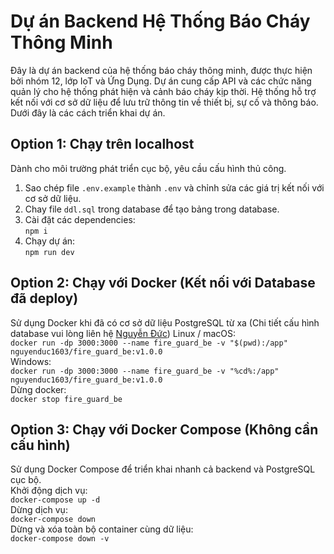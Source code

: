 # Dự án Backend Hệ Thống Báo Cháy Thông Minh
Đây là dự án backend của hệ thống báo cháy thông minh, được thực hiện bởi nhóm 12, lớp IoT và Ứng Dụng. Dự án cung cấp API và các chức năng quản lý cho hệ thống phát hiện và cảnh báo cháy kịp thời. Hệ thống hỗ trợ kết nối với cơ sở dữ liệu để lưu trữ thông tin về thiết bị, sự cố và thông báo. Dưới đây là các cách triển khai dự án.

## Option 1: Chạy trên localhost
Dành cho môi trường phát triển cục bộ, yêu cầu cấu hình thủ công.
1. Sao chép file `.env.example` thành `.env` và chỉnh sửa các giá trị kết nối với cơ sở dữ liệu.
2. Chay file `ddl.sql` trong database để tạo bảng trong database.
3. Cài đặt các dependencies:  
   `npm i`
4. Chạy dự án:  
   `npm run dev`

## Option 2: Chạy với Docker (Kết nối với Database đã deploy)
Sử dụng Docker khi đã có cơ sở dữ liệu PostgreSQL từ xa (Chi tiết cấu hình database vui lòng liên hệ [Nguyễn Đức](https://www.facebook.com/ngminhduc1603))
Linux / macOS:  
`docker run -dp 3000:3000 --name fire_guard_be -v "$(pwd):/app" nguyenduc1603/fire_guard_be:v1.0.0`  
Windows:  
`docker run -dp 3000:3000 --name fire_guard_be -v "%cd%:/app" nguyenduc1603/fire_guard_be:v1.0.0`  
Dừng docker:  
`docker stop fire_guard_be`

## Option 3: Chạy với Docker Compose (Không cần cấu hình)
Sử dụng Docker Compose để triển khai nhanh cả backend và PostgreSQL cục bộ.  
Khởi động dịch vụ:  
`docker-compose up -d`  
Dừng dịch vụ:  
`docker-compose down`  
Dừng và xóa toàn bộ container cùng dữ liệu:  
`docker-compose down -v`
